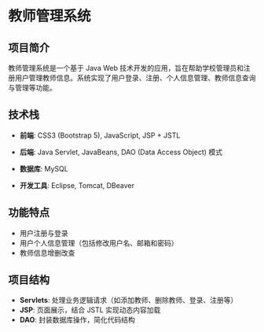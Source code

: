 # 教师管理系统

## 项目简介
教师管理系统是一个基于 Java Web 技术开发的应用，旨在帮助学校管理员和注册用户管理教师信息。系统实现了用户登录、注册、个人信息管理、教师信息查询与管理等功能。

## 技术栈
- **前端**: CSS3 (Bootstrap 5), JavaScript, JSP + JSTL

- **后端**: Java Servlet, JavaBeans, DAO (Data Access Object) 模式
  
- **数据库**: MySQL
  
- **开发工具**: Eclipse, Tomcat, DBeaver

## 功能特点
- 用户注册与登录
- 用户个人信息管理（包括修改用户名、邮箱和密码）
- 教师信息增删改查

## 项目结构
- **Servlets**: 处理业务逻辑请求（如添加教师、删除教师、登录、注册等）
- **JSP**: 页面展示，结合 JSTL 实现动态内容加载
- **DAO**: 封装数据库操作，简化代码结构
